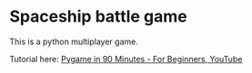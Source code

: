 # Spaceship battle game

This is a python multiplayer game.

Tutorial here: [Pygame in 90 Minutes - For Beginners, YouTube](https://www.youtube.com/watch?v=jO6qQDNa2UY)